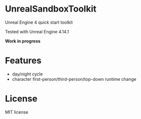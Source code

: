 # UnrealSandboxToolkit

Unreal Engine 4 quick start toolkit

 Tested with Unreal Engine 4.14.1

**Work in progress**


# Features
* day/night cycle
* character first-person/third-person/top-down runtime change


# License
MIT license
